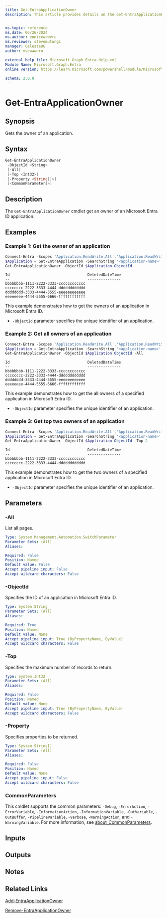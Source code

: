 ```yaml
---
title: Get-EntraApplicationOwner
description: This article provides details on the Get-EntraApplicationOwner command.


ms.topic: reference
ms.date: 06/26/2024
ms.author: eunicewaweru
ms.reviewer: stevemutungi
manager: CelesteDG
author: msewaweru

external help file: Microsoft.Graph.Entra-Help.xml
Module Name: Microsoft.Graph.Entra
online version: https://learn.microsoft.com/powershell/module/Microsoft.Graph.Entra/Get-EntraApplicationOwner

schema: 2.0.0
---
```


# Get-EntraApplicationOwner

## Synopsis

Gets the owner of an application.

## Syntax

```powershell
Get-EntraApplicationOwner 
 -ObjectId <String>
 [-All]
 [-Top <Int32>]
 [-Property <String[]>]
 [<CommonParameters>]
```

## Description

The `Get-EntraApplicationOwner` cmdlet get an owner of an Microsoft Entra ID application.

## Examples

### Example 1: Get the owner of an application

```powershell
Connect-Entra -Scopes 'Application.ReadWrite.All','Application.ReadWrite.OwnedBy'
$Application = Get-EntraApplication -SearchString '<application-name>'
Get-EntraApplicationOwner -ObjectId $Application.ObjectId
```

```Output
Id                                   DeletedDateTime
--                                   ---------------
bbbbbbbb-1111-2222-3333-cccccccccccc
cccccccc-2222-3333-4444-dddddddddddd
dddddddd-3333-4444-5555-eeeeeeeeeeee
eeeeeeee-4444-5555-6666-ffffffffffff
```

This example demonstrates how to get the owners of an application in Microsoft Entra ID.

- `-ObjectId` parameter specifies the unique identifier of an application.

### Example 2: Get all owners of an application

```powershell
Connect-Entra -Scopes 'Application.ReadWrite.All','Application.ReadWrite.OwnedBy'
$Application = Get-EntraApplication -SearchString '<application-name>'
Get-EntraApplicationOwner -ObjectId $Application.ObjectId -All
```

```Output
Id                                   DeletedDateTime
--                                   ---------------
bbbbbbbb-1111-2222-3333-cccccccccccc
cccccccc-2222-3333-4444-dddddddddddd
dddddddd-3333-4444-5555-eeeeeeeeeeee
eeeeeeee-4444-5555-6666-ffffffffffff
```

This example demonstrates how to get the all owners of a specified application in Microsoft Entra ID.

- `-ObjectId` parameter specifies the unique identifier of an application.

### Example 3: Get top two owners of an application

```powershell
Connect-Entra -Scopes 'Application.ReadWrite.All','Application.ReadWrite.OwnedBy'
$Application = Get-EntraApplication -SearchString '<application-name>'
Get-EntraApplicationOwner -ObjectId $Application.ObjectId -Top 2
```

```Output
Id                                   DeletedDateTime
--                                   ---------------
bbbbbbbb-1111-2222-3333-cccccccccccc
cccccccc-2222-3333-4444-dddddddddddd
```

This example demonstrates how to get the two owners of a specified application in Microsoft Entra ID.

- `-ObjectId` parameter specifies the unique identifier of an application.

## Parameters

### -All

List all pages.

```yaml
Type: System.Management.Automation.SwitchParameter
Parameter Sets: (All)
Aliases:

Required: False
Position: Named
Default value: False
Accept pipeline input: False
Accept wildcard characters: False
```

### -ObjectId

Specifies the ID of an application in Microsoft Entra ID.

```yaml
Type: System.String
Parameter Sets: (All)
Aliases:

Required: True
Position: Named
Default value: None
Accept pipeline input: True (ByPropertyName, ByValue)
Accept wildcard characters: False
```

### -Top

Specifies the maximum number of records to return.

```yaml
Type: System.Int32
Parameter Sets: (All)
Aliases:

Required: False
Position: Named
Default value: None
Accept pipeline input: True (ByPropertyName, ByValue)
Accept wildcard characters: False
```

### -Property

Specifies properties to be returned.

```yaml
Type: System.String[]
Parameter Sets: (All)
Aliases:

Required: False
Position: Named
Default value: None
Accept pipeline input: False
Accept wildcard characters: False
```

### CommonParameters

This cmdlet supports the common parameters: `-Debug`, `-ErrorAction`, `-ErrorVariable`, `-InformationAction`, `-InformationVariable`, `-OutVariable`, `-OutBuffer`, `-PipelineVariable`, `-Verbose`, `-WarningAction`, and `-WarningVariable`. For more information, see [about_CommonParameters](https://go.microsoft.com/fwlink/?LinkID=113216).

## Inputs

## Outputs

## Notes

## Related Links

[Add-EntraApplicationOwner](Add-EntraApplicationOwner.md)

[Remove-EntraApplicationOwner](Remove-EntraApplicationOwner.md)
